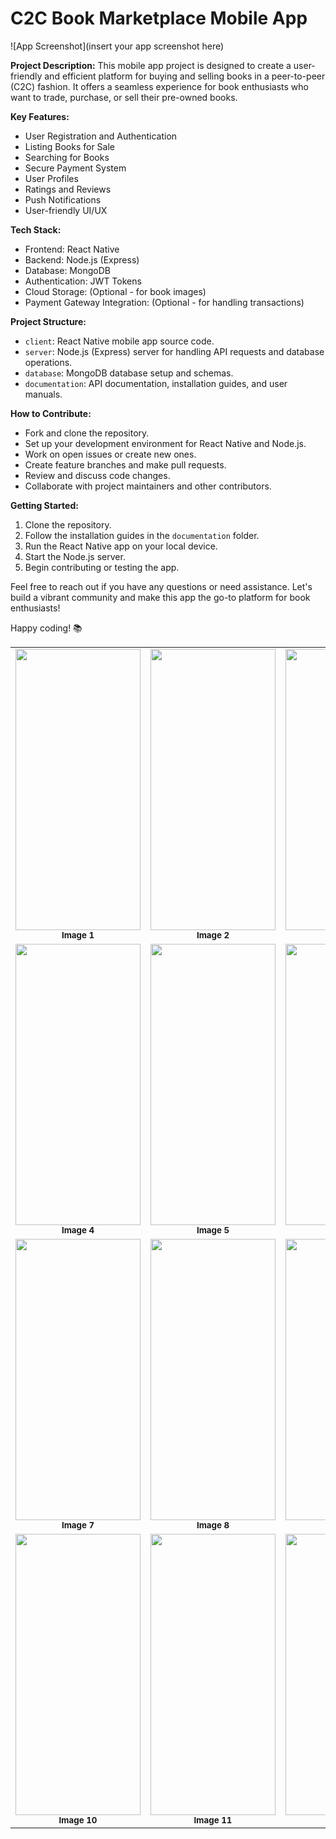 

# C2C Book Marketplace Mobile App

![App Screenshot](insert your app screenshot here)

**Project Description:**
This mobile app project is designed to create a user-friendly and efficient platform for buying and selling books in a peer-to-peer (C2C) fashion. It offers a seamless experience for book enthusiasts who want to trade, purchase, or sell their pre-owned books.

**Key Features:**
- User Registration and Authentication
- Listing Books for Sale
- Searching for Books
- Secure Payment System
- User Profiles
- Ratings and Reviews
- Push Notifications
- User-friendly UI/UX

**Tech Stack:**
- Frontend: React Native
- Backend: Node.js (Express)
- Database: MongoDB
- Authentication: JWT Tokens
- Cloud Storage: (Optional - for book images)
- Payment Gateway Integration: (Optional - for handling transactions)

**Project Structure:**
- `client`: React Native mobile app source code.
- `server`: Node.js (Express) server for handling API requests and database operations.
- `database`: MongoDB database setup and schemas.
- `documentation`: API documentation, installation guides, and user manuals.

**How to Contribute:**
- Fork and clone the repository.
- Set up your development environment for React Native and Node.js.
- Work on open issues or create new ones.
- Create feature branches and make pull requests.
- Review and discuss code changes.
- Collaborate with project maintainers and other contributors.

**Getting Started:**
1. Clone the repository.
2. Follow the installation guides in the `documentation` folder.
3. Run the React Native app on your local device.
4. Start the Node.js server.
5. Begin contributing or testing the app.



Feel free to reach out if you have any questions or need assistance. Let's build a vibrant community and make this app the go-to platform for book enthusiasts!

Happy coding! 📚


<table>
  <tr>
    <td align="center"><img src="https://github.com/SarangaSiriwardhana9/KeepIt/assets/99233703/469607e3-8d23-4f2e-9e18-1574cef3bf2c" width="200" height="450"><br /><sub><b>Image 1</b></sub></td>
    <td align="center"><img src="https://github.com/SarangaSiriwardhana9/KeepIt/assets/99233703/72d157b5-35a2-45dd-9cea-2ded8296d825" width="200" height="450"><br /><sub><b>Image 2</b></sub></td>
    <td align="center"><img src="https://github.com/SarangaSiriwardhana9/KeepIt/assets/99233703/9a81146a-89c5-4f00-8ad4-0e3c88304fa8" width="200" height="450"><br /><sub><b>Image 3</b></sub></td>
  </tr>
  <tr>
    <td align="center"><img src="https://github.com/SarangaSiriwardhana9/KeepIt/assets/99233703/e3bdf48c-a524-4d75-acd5-f18bc2d29020" width="200" height="450"><br /><sub><b>Image 4</b></sub></td>
    <td align="center"><img src="https://github.com/SarangaSiriwardhana9/KeepIt/assets/99233703/a06a37ea-9508-4d90-8abf-26cf04082a23" width="200" height="450"><br /><sub><b>Image 5</b></sub></td>
    <td align="center"><img src="https://github.com/SarangaSiriwardhana9/KeepIt/assets/99233703/c6240d05-9cb5-4b61-8032-08ddc081815c" width="200" height="450"><br /><sub><b>Image 6</b></sub></td>
  </tr>
  <tr>
    <td align="center"><img src="https://github.com/SarangaSiriwardhana9/KeepIt/assets/99233703/6ade2f2c-c616-48f5-a1af-9de51f5d8a09" width="200" height="450"><br /><sub><b>Image 7</b></sub></td>
    <td align="center"><img src="https://github.com/SarangaSiriwardhana9/KeepIt/assets/99233703/b2c1491b-ce3c-43b3-9d4d-59030cc70c7a" width="200" height="450"><br /><sub><b>Image 8</b></sub></td>
    <td align="center"><img src="https://github.com/SarangaSiriwardhana9/KeepIt/assets/99233703/342113d4-01f5-4fae-8a64-7edbbd0101f9" width="200" height="450"><br /><sub><b>Image 9</b></sub></td>
  </tr>
  <tr>
    <td align="center"><img src="https://github.com/SarangaSiriwardhana9/KeepIt/assets/99233703/6b00853d-b182-45e8-9c32-a3ae1010bd40" width="200" height="450"><br /><sub><b>Image 10</b></sub></td>
    <td align="center"><img src="https://github.com/SarangaSiriwardhana9/KeepIt/assets/99233703/da451747-b972-4fe9-a845-886c761fda51" width="200" height="450"><br /><sub><b>Image 11</b></sub></td>
    <td align="center"><img src="https://github.com/SarangaSiriwardhana9/KeepIt/assets/99233703/76d11269-c0c7-434a-9db8-6dfce7a62aa0" width="200" height="450"><br /><sub><b>Image 12</b></sub></td>
  </tr>
</table>

